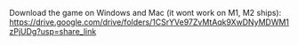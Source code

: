 




Download the game on Windows and Mac (it wont work on M1, M2 ships): https://drive.google.com/drive/folders/1CSrYVe97ZvMtAqk9XwDNyMDWM1zPjUDg?usp=share_link
